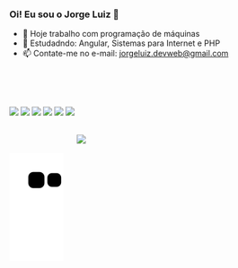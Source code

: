 ### Oi! Eu sou o Jorge Luiz 👋


- 🔭 Hoje trabalho com programação de máquinas
- 🌱 Estudadndo: Angular, Sistemas para Internet e PHP
- 📫 Contate-me no e-mail: jorgeluiz.devweb@gmail.com
<div style ="display: inline_block"><br>
<img width="40px" 
src="https://cdn.jsdelivr.net/gh/devicons/devicon/icons/angularjs/angularjs-original.svg" vspace="50px" />
  <img width="40px"
    src="https://cdn.jsdelivr.net/gh/devicons/devicon/icons/javascript/javascript-original.svg" vspace="50px" />
<img width="40px"
src="https://cdn.jsdelivr.net/gh/devicons/devicon/icons/css3/css3-original.svg" vspace="50px"/>
<img width="40px"
src="https://cdn.jsdelivr.net/gh/devicons/devicon/icons/html5/html5-original.svg" vspace="50px"/>
<img width="40px"
src="https://cdn.jsdelivr.net/gh/devicons/devicon/icons/php/php-original.svg" vspace="50px"/>
<img width="40px"
src="https://cdn.jsdelivr.net/gh/devicons/devicon/icons/mysql/mysql-original-wordmark.svg" vspace="50px"/>
<img width="40px"
src="https://cdn.jsdelivr.net/gh/devicons/devicon/icons/vscode/vscode-original-wordmark.svg" />
</div>

 ![Snake animation](https://github.com/jorgedevweb/jorgedevweb/blob/output/github-contribution-grid-snake.svg)


          
          
          
          

